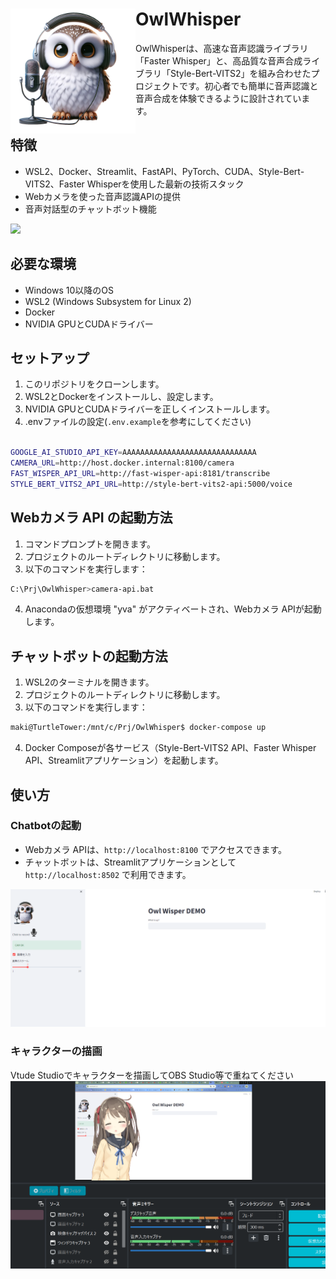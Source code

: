 <h1>
<img src="https://raw.githubusercontent.com/Sunwood-ai-labs/OwlWhisper/main/docs/OwlWhisper.png" height=200px align="left"/>
OwlWhisper <br>
</h1>


OwlWhisperは、高速な音声認識ライブラリ「Faster Whisper」と、高品質な音声合成ライブラリ「Style-Bert-VITS2」を組み合わせたプロジェクトです。初心者でも簡単に音声認識と音声合成を体験できるように設計されています。

## 特徴

- WSL2、Docker、Streamlit、FastAPI、PyTorch、CUDA、Style-Bert-VITS2、Faster Whisperを使用した最新の技術スタック
- Webカメラを使った音声認識APIの提供
- 音声対話型のチャットボット機能

![](https://github.com/Sunwood-ai-labs/OwlWhisper/blob/main/docs/demo.gif?raw=true)


## 必要な環境

- Windows 10以降のOS
- WSL2 (Windows Subsystem for Linux 2)
- Docker
- NVIDIA GPUとCUDAドライバー

## セットアップ

1. このリポジトリをクローンします。
2. WSL2とDockerをインストールし、設定します。
3. NVIDIA GPUとCUDAドライバーを正しくインストールします。
4. .envファイルの設定(`.env.example`を参考にしてください)

```bash

GOOGLE_AI_STUDIO_API_KEY=AAAAAAAAAAAAAAAAAAAAAAAAAAAAAA
CAMERA_URL=http://host.docker.internal:8100/camera
FAST_WISPER_API_URL=http://fast-wisper-api:8181/transcribe
STYLE_BERT_VITS2_API_URL=http://style-bert-vits2-api:5000/voice

```

## Webカメラ API の起動方法

1. コマンドプロンプトを開きます。
2. プロジェクトのルートディレクトリに移動します。
3. 以下のコマンドを実行します：

```bash
C:\Prj\OwlWhisper>camera-api.bat
```

4. Anacondaの仮想環境 "yva" がアクティベートされ、Webカメラ APIが起動します。

## チャットボットの起動方法

1. WSL2のターミナルを開きます。
2. プロジェクトのルートディレクトリに移動します。
3. 以下のコマンドを実行します：

```bash
maki@TurtleTower:/mnt/c/Prj/OwlWhisper$ docker-compose up
```

4. Docker Composeが各サービス（Style-Bert-VITS2 API、Faster Whisper API、Streamlitアプリケーション）を起動します。

## 使い方


### Chatbotの起動

- Webカメラ APIは、`http://localhost:8100` でアクセスできます。
- チャットボットは、Streamlitアプリケーションとして `http://localhost:8502` で利用できます。


![alt text](https://raw.githubusercontent.com/Sunwood-ai-labs/OwlWhisper/main/docs/image.png)

### キャラクターの描画

Vtude Studioでキャラクターを描画してOBS Studio等で重ねてください
![alt text](https://raw.githubusercontent.com/Sunwood-ai-labs/OwlWhisper/main/docs/image2.png)